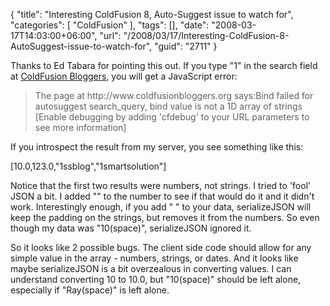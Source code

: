 {
	"title": "Interesting ColdFusion 8, Auto-Suggest issue to watch for",
	"categories": [
		"ColdFusion"
	],
	"tags": [],
	"date": "2008-03-17T14:03:00+06:00",
	"url": "/2008/03/17/Interesting-ColdFusion-8-AutoSuggest-issue-to-watch-for",
	"guid": "2711"
}

Thanks to Ed Tabara for pointing this out. If you type "1" in the search field at <a href="http://www.coldfusionbloggers.org">ColdFusion Bloggers</a>, you will get a JavaScript error:

<blockquote>
<p>
The page at http://www.coldfusionbloggers.org says:Bind failed for autosuggest search_query, bind value is not a 1D array of strings [Enable debugging by adding 'cfdebug' to your URL parameters to see more information]
</p>
</blockquote>

If you introspect the result from my server, you see something like this:

[10.0,123.0,"1ssblog","1smartsolution"]

Notice that the first two results were numbers, not strings. I tried to 'fool' JSON a bit. I added "" to the number to see if that would do it and it didn't work. Interestingly enough, if you add " " to your data, serializeJSON will keep the padding on the strings, but removes it from the numbers. So even though my data was "10(space)", serializeJSON ignored it. 

So it looks like 2 possible bugs. The client side code should allow for any simple value in the array - numbers, strings, or dates. And it looks like maybe serializeJSON is a bit overzealous in converting values. I can understand converting 10 to 10.0, but "10(space)" should be left alone, especially if "Ray(space)" is left alone.